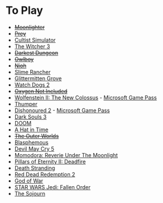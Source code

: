 <!-- TITLE: Games To Play -->
<!-- SUBTITLE: Some games that SuperCoins should play and potentially stream -->
# To Play
* [~~Moonlighter~~](https://store.steampowered.com/app/606150/Moonlighter/)
* [~~Prey~~](https://store.steampowered.com/app/480490/Prey/)
* [Cultist Simulator](https://store.steampowered.com/app/718670/Cultist_Simulator/)
* [The Witcher 3](https://store.steampowered.com/app/292030/The_Witcher_3_Wild_Hunt/)
* [~~Darkest Dungeon~~](https://store.steampowered.com/app/262060/Darkest_Dungeon/)
* [~~Owlboy~~](https://store.steampowered.com/app/115800/Owlboy/)
* [~~Nioh~~](https://store.steampowered.com/app/485510/Nioh_Complete_Edition___Complete_Edition/)
* [Slime Rancher](https://store.steampowered.com/app/433340/Slime_Rancher/)
* [Glittermitten Grove](https://en.wikipedia.org/wiki/Spoiler_(media))
* [Watch Dogs 2](https://store.steampowered.com/app/447040/Watch_Dogs_2/)
* [~~Oxygen Not Included~~](https://store.steampowered.com/app/457140/Oxygen_Not_Included/)
* [Wolfenstein II: The New Colossus](https://store.steampowered.com/app/612880/Wolfenstein_II_The_New_Colossus/) - [Microsoft Game Pass](https://www.xbox.com/en-GB/xbox-game-pass/pc-games)
* [Thumper](https://store.steampowered.com/app/356400/Thumper/)
* [Dishonoured 2](https://store.steampowered.com/app/403640/Dishonored_2/) - [Microsoft Game Pass](https://www.xbox.com/en-GB/xbox-game-pass/pc-games)
* [Dark Souls 3](https://store.steampowered.com/app/374320/DARK_SOULS_III/)
* [DOOM](https://store.steampowered.com/app/379720/DOOM/)
* [A Hat in Time](https://store.steampowered.com/app/253230/A_Hat_in_Time/)
* [~~The Outer Worlds~~](https://store.steampowered.com/app/578650/The_Outer_Worlds/)
* [Blasphemous](https://store.steampowered.com/app/774361/Blasphemous/)
* [Devil May Cry 5](https://store.steampowered.com/app/601150/Devil_May_Cry_5/)
* [Momodora: Reverie Under The Moonlight](https://store.steampowered.com/app/428550/Momodora_Reverie_Under_The_Moonlight/)
* [Pillars of Eternity II: Deadfire](https://store.steampowered.com/app/560130/Pillars_of_Eternity_II_Deadfire/)
* [Death Stranding](https://store.steampowered.com/app/1190460/Death_Stranding/)
* [Red Dead Redemption 2](https://www.rockstargames.com/reddeadredemption2/pc)
* [God of War](https://godofwar.playstation.com/)
* [STAR WARS Jedi: Fallen Order](https://store.steampowered.com/app/1172380/STAR_WARS_Jedi_Fallen_Order/)
* [The Sojourn](https://store.steampowered.com/app/794960/The_Sojourn/)
